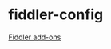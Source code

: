 # fiddler-config

<p>
<a href="https://www.telerik.com/fiddler/add-ons" target="_blank">Fiddler add-ons</a>
</p>
